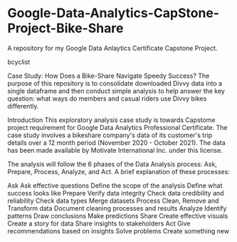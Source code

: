 # Google-Data-Analytics-CapStone-Project-Bike-Share
A repository for my Google Data Anlaytics Certificate Capstone Project.

bcyclist

Case Study: How Does a Bike-Share Navigate Speedy Success?
The purpose of this repository is to consolidate downloaded Divvy data into a single dataframe and then conduct simple analysis to help answer the key question: what ways do members and casual riders use Divvy bikes differently.

Introduction
This exploratory analysis case study is towards Capstome project requirement for Google Data Analytics Professional Certificate. The case study involves a bikeshare company's data of its customer's trip details over a 12 month period (November 2020 - October 2021). The data has been made available by Motivate International Inc. under this license.

The analysis will follow the 6 phases of the Data Analysis process: Ask, Prepare, Process, Analyze, and Act. A brief explanation of these processes:

Ask
Ask effective questions
Define the scope of the analysis
Define what success looks like
Prepare
Verify data integrity
Check data credibility and reliability
Check data types
Merge datasets
Process
Clean, Remove and Transform data
Document cleaning processes and results
Analyze
Identify patterns
Draw conclusions
Make predictions
Share
Create effective visuals
Create a story for data
Share insights to stakeholders
Act
Give recommendations based on insights
Solve problems
Create something new
